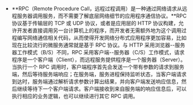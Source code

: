 - **RPC（Remote Procedure Call，远程过程调用）是一种通过网络请求从远程服务器调用服务，而不需要了解底层网络细节的应用程序通信协议。**RPC 协议基于传输层的 TCP 或 UDP 协议，或者是应用层的 HTTP 协议构建，允许开发者直接调用另一台计算机上的程序，而开发者无需额外地为这个调用过程编写网络通信相关代码，从而使得开发网络分布式应用程序更加容易，比如现在比较流行的微服务通常就是基于 RPC 协议。与 HTTP 采用浏览器--服务器工作模式（B/S）不同，RPC 采用客户端--服务器（C/S）工作模式，请求程序是一个客户端（Client），而远程服务提供程序是一个服务器（Server）。当执行一个 RPC 调用时，客户端程序首先会发送一个带有参数的请求到服务端，然后等待服务端响应；在服务端，服务进程保持监听状态，当客户端请求到达时，服务端通过解析请求参数计算出结果，并向客户端发送响应信息，然后继续等待下一个客户端请求。客户端接收到来自服务端的响应信息后，可以执行相应的业务逻辑，也可以继续进行其它 RPC 调用。

